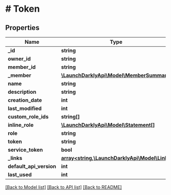 # # Token

## Properties

Name | Type | Description | Notes
------------ | ------------- | ------------- | -------------
**_id** | **string** |  |
**owner_id** | **string** |  |
**member_id** | **string** |  |
**_member** | [**\LaunchDarklyApi\Model\MemberSummary**](MemberSummary.md) |  | [optional]
**name** | **string** |  | [optional]
**description** | **string** |  | [optional]
**creation_date** | **int** |  |
**last_modified** | **int** |  |
**custom_role_ids** | **string[]** |  | [optional]
**inline_role** | [**\LaunchDarklyApi\Model\Statement[]**](Statement.md) |  | [optional]
**role** | **string** |  | [optional]
**token** | **string** |  | [optional]
**service_token** | **bool** |  | [optional]
**_links** | [**array<string,\LaunchDarklyApi\Model\Link>**](Link.md) |  |
**default_api_version** | **int** |  | [optional]
**last_used** | **int** |  | [optional]

[[Back to Model list]](../../README.md#models) [[Back to API list]](../../README.md#endpoints) [[Back to README]](../../README.md)
